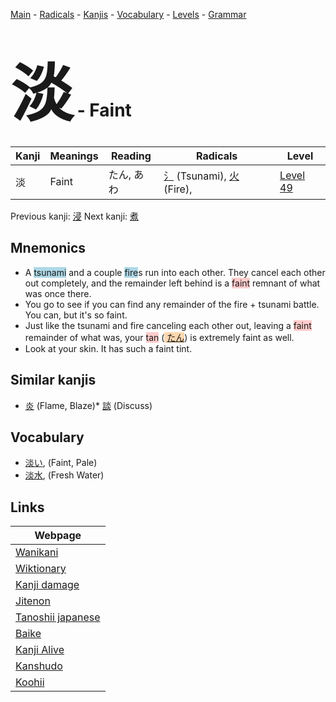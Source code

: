 <style> bigfont {font-size: 100px}</style>
[Main](../README.md) -
[Radicals](../radicals.md) -
[Kanjis](../kanjis.md) -
[Vocabulary](../vocabulary.md) -
[Levels](../levels.md) -
[Grammar](../grammar.md)
# <bigfont> 淡</bigfont> - Faint 

| Kanji | Meanings | Reading | Radicals | Level |
| --- | --- | --- | --- | --- |
| 淡 | Faint | たん, あわ | [氵](../radicals/氵.md) (Tsunami), [火](../radicals/火.md) (Fire),  | [Level 49](../levels/wk_level49.md) |

Previous kanji: [浸](浸.md) Next kanji: [煮](煮.md) 

## Mnemonics
 * A <span style="background-color:#ADD8E6"> tsunami</span> and a couple <span style="background-color:#ADD8E6"> fire</span>s run into each other. They cancel each other out completely, and the remainder left behind is a <span style="background-color:#ffcccb"> faint</span> remnant of what was once there.
* You go to see if you can find any remainder of the fire + tsunami battle. You can, but it's so faint.
* Just like the tsunami and fire canceling each other out, leaving a <span style="background-color:#ffcccb"> faint</span> remainder of what was, your <span style="background-color:#ffcccb"> tan</span> (<span style="background-color:#fed8b1"> [たん](https://jisho.org/search/たん)</span>) is extremely faint as well.
* Look at your skin. It has such a faint tint.


## Similar kanjis
 * [炎](炎.md) (Flame, Blaze)* [談](談.md) (Discuss)


## Vocabulary
 * [淡い](../vocabulary/淡.md), (Faint, Pale)
* [淡水](../vocabulary/淡.md), (Fresh Water)



## Links 

| Webpage |
| --- |
| [Wanikani          ](https://www.wanikani.com/kanji/淡) |
| [Wiktionary        ](https://en.wiktionary.org/wiki/淡) |
| [Kanji damage      ](http://www.kanjidamage.com/kanji/search?utf8=✓&q=淡) |
| [Jitenon           ](https://jitenon.com/kanji/淡) |
| [Tanoshii japanese ](https://www.tanoshiijapanese.com/dictionary/kanji.cfm?k=淡) |
| [Baike             ](https://baike.baidu.com/item/淡) |
| [Kanji Alive       ](https://app.kanjialive.com/淡) |
| [Kanshudo          ](https://www.kanshudo.com/searchmn?q=淡) |
| [Koohii            ](https://kanji.koohii.com/study/kanji/淡) |
